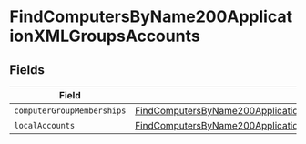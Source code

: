# FindComputersByName200ApplicationXMLGroupsAccounts


## Fields

| Field                                                                                                                                                                                 | Type                                                                                                                                                                                  | Required                                                                                                                                                                              | Description                                                                                                                                                                           |
| ------------------------------------------------------------------------------------------------------------------------------------------------------------------------------------- | ------------------------------------------------------------------------------------------------------------------------------------------------------------------------------------- | ------------------------------------------------------------------------------------------------------------------------------------------------------------------------------------- | ------------------------------------------------------------------------------------------------------------------------------------------------------------------------------------- |
| `computerGroupMemberships`                                                                                                                                                            | [FindComputersByName200ApplicationXMLGroupsAccountsComputerGroupMemberships](../../models/operations/findcomputersbyname200applicationxmlgroupsaccountscomputergroupmemberships.md)[] | :heavy_minus_sign:                                                                                                                                                                    | N/A                                                                                                                                                                                   |
| `localAccounts`                                                                                                                                                                       | [FindComputersByName200ApplicationXMLGroupsAccountsLocalAccounts](../../models/operations/findcomputersbyname200applicationxmlgroupsaccountslocalaccounts.md)[]                       | :heavy_minus_sign:                                                                                                                                                                    | N/A                                                                                                                                                                                   |